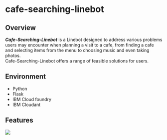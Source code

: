# cafe-searching-linebot

## Overview
***Cafe-Searching-Linebot*** is a Linebot designed to address various problems users may encounter when planning a visit to a cafe, from finding a cafe and selecting items from the menu to choosing music and even taking photos.<br> Cafe-Searching-Linebot offers a range of feasible solutions for users.

## Environment
- Python
- Flask
- IBM Cloud foundry
- IBM Cloudant

## Features
<img src="demo.png">
